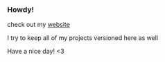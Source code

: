 ### Howdy! 

check out my [website](https://fireye.coffee)

I try to keep all of my projects versioned here as well

Have a nice day! <3
